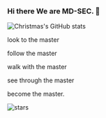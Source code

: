 ### Hi there We are MD-SEC. 👋
<!--
**MD-SEC/MD-SEC** is a ✨ _special_ ✨ repository because its `README.md` (this file) appears on your GitHub profile.

Here are some ideas to get you started:

- 🔭 I’m currently working on ...
- 🌱 I’m currently learning ...
- 👯 I’m looking to collaborate on ...
- 🤔 I’m looking for help with ...
- 💬 Ask me about ...
- 📫 How to reach me: ...
- 😄 Pronouns: ...
- ⚡ Fun fact: ...
-->
![Christmas's GitHub stats](https://github-readme-stats.vercel.app/api?username=MD-SEC&show_icons=true&theme=tokyonight)

look to the master

follow the master

walk with the master

see through the master

become the master.


![stars](https://komarev.com/ghpvc/?username=MD-SEC)
